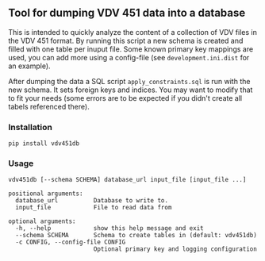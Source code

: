 Tool for dumping VDV 451 data into a database
---------------------------------------------

This is intended to quickly analyze the content of a collection of VDV files in
the VDV 451 format. By running this script a new schema is created and filled
with one table per inuput file. Some known primary key mappings are used, you
can add more using a config-file (see `development.ini.dist` for an example).

After dumping the data a SQL script `apply_constraints.sql` is run with the
new schema. It sets foreign keys and indices. You may want to modify that to
fit your needs (some errors are to be expected if you didn't create all tabels
referenced there).


### Installation

    pip install vdv451db


### Usage

    vdv451db [--schema SCHEMA] database_url input_file [input_file ...]

    positional arguments:
      database_url          Database to write to.
      input_file            File to read data from

    optional arguments:
      -h, --help            show this help message and exit
      --schema SCHEMA       Schema to create tables in (default: vdv451db)
      -c CONFIG, --config-file CONFIG
                            Optional primary key and logging configuration

